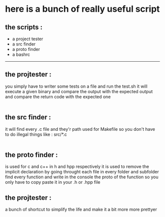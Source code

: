 <h1>here is a bunch of really useful script</h1>

## the scripts :
- a project tester
- a src finder
- a proto finder
- a bashrc

--- 

## the projtester :
you simply have to writer some tests on a file and run the test.sh 
it will execute a given binary and compare the output with the expected output and 
compare the return code with the expected one
<br>
<br>

## the src finder : 
it will find every .c file and they'r path used for Makefile so you don't have to do illegal 
things like : src/*.c
<br>
<br>

## the proto finder :
is used for c and c++ in h and hpp respectively 
it is used to remove the implicit declaration by going throught each file in every folder and subfolder
find every function and write in the console the proto of the function so you only have to copy paste it 
in your .h or .hpp file 

## the projtester :
a bunch of shortcut to simplify the life and make it a bit more more prettyer
<br>
<br>
